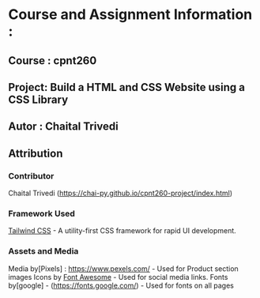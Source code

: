 # Course and Assignment Information :
## Course : cpnt260
## Project: Build a HTML and CSS Website using a CSS Library


## Autor : Chaital Trivedi


## Attribution

### Contributor

Chaital Trivedi (https://chai-py.github.io/cpnt260-project/index.html)


### Framework Used

[Tailwind CSS](https://tailwindcss.com/) - A utility-first CSS framework for rapid UI development.

### Assets and Media

Media by[Pixels] : https://www.pexels.com/ - Used for Product section images
Icons by [Font Awesome](https://fontawesome.com/) - Used for social media links.
Fonts by[google] - (https://fonts.google.com/) - Used for fonts on all pages